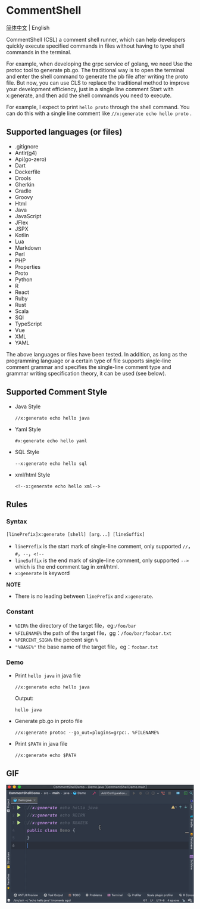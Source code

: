 # CommentShell

[简体中文](README.MD) | English

CommentShell (CSL) a comment shell runner, which can help developers quickly execute specified commands in files without having to type shell commands in the terminal. 

For example, when developing the grpc service of golang, we need Use the protoc tool to generate pb.go.
The traditional way is to open the terminal and enter the shell command to generate the pb file after writing the proto file. 
But now, you can use CLS to replace the traditional method to improve your development efficiency, 
just in a single line comment Start with x:generate, and then add the shell commands you need to execute. 

For example, I expect to print `hello proto` through the shell command. 
You can do this with a single line comment like `//x:generate echo hello proto` .

## Supported languages (or files)

* .gitignore
* Antlr(g4)
* Api(go-zero)
* Dart
* Dockerfile
* Drools
* Gherkin
* Gradle
* Groovy
* Html
* Java
* JavaScript
* JFlex
* JSPX
* Kotlin
* Lua
* Markdown
* Perl
* PHP
* Properties
* Proto
* Python
* R
* React
* Ruby
* Rust
* Scala
* SQl
* TypeScript
* Vue
* XML
* YAML

The above languages or files have been tested. In addition, as long as the programming language 
or a certain type of file supports single-line comment grammar and specifies the single-line 
comment type and grammar writing specification theory, it can be used (see below).

## Supported Comment Style
* Java Style
    ```text
    //x:generate echo hello java
    ```
* Yaml Style
    ```text
    #x:generate echo hello yaml
    ```
* SQL Style
    ```text
    --x:generate echo hello sql
    ```
* xml/html Style
    ```text
    <!--x:generate echo hello xml-->
    ```
## Rules

### Syntax

```text
[linePrefix]x:generate [shell] [arg...] [lineSuffix]
```
* `linePrefix` is the start mark of single-line comment, only supported `//`，`#`，`--`，`<!--`
* `lineSuffix` is the end mark of single-line comment, only supported `-->` which is the end comment tag in xml/html.
* `x:generate` is keyword

**NOTE**
* There is no leading between `linePrefix` and `x:generate`.

### Constant
* `%DIR%` the directory of the target file，eg:`/foo/bar`
* `%FILENAME%` the path of the target file，gg：`/foo/bar/foobar.txt`
* `%PERCENT_SIGN%` the percent sign `%`
* `"%BASE%"` the base name of the target file，eg：`foobar.txt`

### Demo
* Print `hello java` in java file
    ```text
    //x:generate echo hello java
    ```
  Output:
    ```text
    hello java
    ```
* Generate pb.go in proto file
    ```text
    //x:generate protoc --go_out=plugins=grpc:. %FILENAME%
    ```
* Print `$PATH` in java file
    ```text
    //x:generate echo $PATH
    ```

## GIF

![demo](./demo.gif)